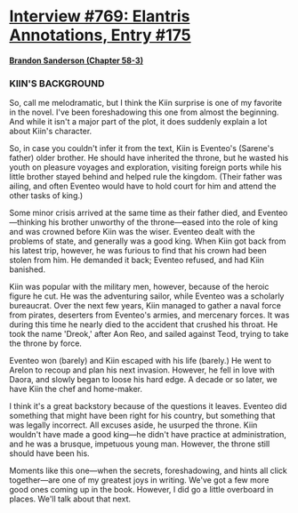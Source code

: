 # [Interview #769: Elantris Annotations, Entry #175](https://www.theoryland.com/intvmain.php?i=769#175)

#### [Brandon Sanderson (Chapter 58-3)](http://www.brandonsanderson.com/annotation/78/Elantris-Chapter-58-3)

### KIIN'S BACKGROUND

So, call me melodramatic, but I think the Kiin surprise is one of my favorite in the novel. I've been foreshadowing this one from almost the beginning. And while it isn't a major part of the plot, it does suddenly explain a lot about Kiin's character.

So, in case you couldn't infer it from the text, Kiin is Eventeo's (Sarene's father) older brother. He should have inherited the throne, but he wasted his youth on pleasure voyages and exploration, visiting foreign ports while his little brother stayed behind and helped rule the kingdom. (Their father was ailing, and often Eventeo would have to hold court for him and attend the other tasks of king.)

Some minor crisis arrived at the same time as their father died, and Eventeo—thinking his brother unworthy of the throne—eased into the role of king and was crowned before Kiin was the wiser. Eventeo dealt with the problems of state, and generally was a good king. When Kiin got back from his latest trip, however, he was furious to find that his crown had been stolen from him. He demanded it back; Eventeo refused, and had Kiin banished.

Kiin was popular with the military men, however, because of the heroic figure he cut. He was the adventuring sailor, while Eventeo was a scholarly bureaucrat. Over the next few years, Kiin managed to gather a naval force from pirates, deserters from Eventeo's armies, and mercenary forces. It was during this time he nearly died to the accident that crushed his throat. He took the name 'Dreok,' after Aon Reo, and sailed against Teod, trying to take the throne by force.

Eventeo won (barely) and Kiin escaped with his life (barely.) He went to Arelon to recoup and plan his next invasion. However, he fell in love with Daora, and slowly began to loose his hard edge. A decade or so later, we have Kiin the chef and home-maker.

I think it's a great backstory because of the questions it leaves. Eventeo did something that might have been right for his country, but something that was legally incorrect. All excuses aside, he usurped the throne. Kiin wouldn't have made a good king—he didn't have practice at administration, and he was a brusque, impetuous young man. However, the throne still should have been his.

Moments like this one—when the secrets, foreshadowing, and hints all click together—are one of my greatest joys in writing. We've got a few more good ones coming up in the book. However, I did go a little overboard in places. We'll talk about that next.

